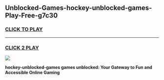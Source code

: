 
## Unblocked-Games-hockey-unblocked-games-Play-Free-g7c30
<h3>
<a href="https://premium76.site?title=hockey-unblocked-games&ref=09A">CLICK TO PLAY</a></h3>
<hr>

<h3>
<a href="https://premium76.site?title=hockey-unblocked-games&ref=09A">CLICK 2 PLAY</a>
  
</h3>

<a href="https://premium76.site?title=hockey-unblocked-games&ref=09A"><img src="https://clearcache.store/games.png"></a>


**hockey-unblocked-games games unblocked: Your Gateway to Fun and Accessible Online Gaming**
